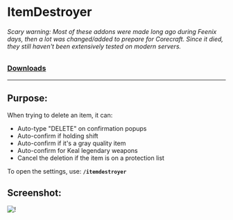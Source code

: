 # ItemDestroyer

###### Scary warning: Most of these addons were made long ago during Feenix days, then a lot was changed/added to prepare for Corecraft. Since it died, they still haven't been extensively tested on modern servers.

### [Downloads](https://github.com/Shanghi/ItemDestroyer/releases)

***

## Purpose:
When trying to delete an item, it can:
* Auto-type "DELETE" on confirmation popups
* Auto-confirm if holding shift
* Auto-confirm if it's a gray quality item
* Auto-confirm for Keal legendary weapons
* Cancel the deletion if the item is on a protection list

To open the settings, use: **`/itemdestroyer`**

## Screenshot:
![!](https://i.imgur.com/cF38YlQ.png)
